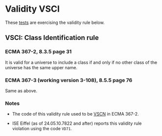 # Validity VSCI

These [tests](.) are exercising the validity rule below.

## VSCI: Class Identification rule

### ECMA 367-2, 8.3.5 page 31

It is valid for a universe to include a class if and only if no other class of the universe has the same upper name.

### ECMA 367-3 (working version 3-108), 8.5.5 page 76

Same as above.

### Notes

* The code of this validity rule used to be [VSCN](../vscn/Readme.md) in ECMA 367-2.

*  ISE Eiffel (as of 24.05.10.7822 and after) reports this validity rule violation using the code `VD71`.
